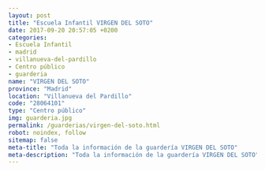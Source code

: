 ```yaml
---
layout: post
title: "Escuela Infantil VIRGEN DEL SOTO"
date: 2017-09-20 20:57:05 +0200
categories:
- Escuela Infantil
- madrid
- villanueva-del-pardillo
- Centro público
- guarderia
name: "VIRGEN DEL SOTO"
province: "Madrid"
location: "Villanueva del Pardillo"
code: "28064101"
type: "Centro público"
img: guarderia.jpg
permalink: /guarderias/virgen-del-soto.html
robot: noindex, follow
sitemap: false
meta-title: "Toda la información de la guardería VIRGEN DEL SOTO"
meta-description: "Toda la información de la guardería VIRGEN DEL SOTO"
---
```


